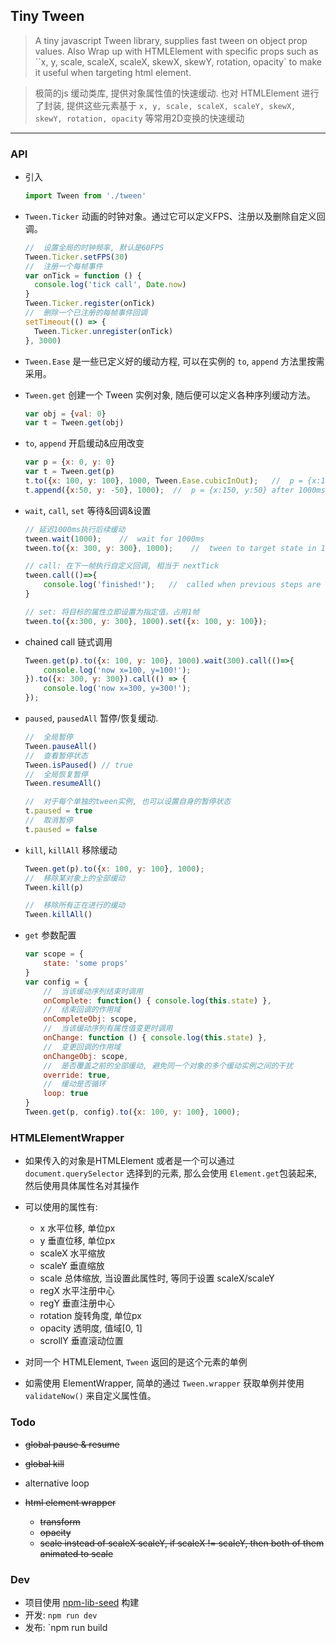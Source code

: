 ## Tiny Tween
> A tiny javascript Tween library, supplies fast tween on object prop values.
Also Wrap up with HTMLElement with specific props such as ``x, y, scale, scaleX, scaleX, skewX, skewY, rotation, opacity` to make it useful when targeting html element.

> 极简的js 缓动类库, 提供对象属性值的快速缓动.
也对 HTMLElement 进行了封装, 提供这些元素基于 `x, y, scale, scaleX, scaleY, skewX, skewY, rotation, opacity` 等常用2D变换的快速缓动

---

### API

- 引入

    ```javascript
    import Tween from './tween'
    ```
    
- ```Tween.Ticker``` 动画的时钟对象。通过它可以定义FPS、注册以及删除自定义回调。

    ```javascript
    //  设置全局的时钟频率, 默认是60FPS
    Tween.Ticker.setFPS(30)
    //  注册一个每帧事件
    var onTick = function () {
      console.log('tick call', Date.now)
    }
    Tween.Ticker.register(onTick)
    //  删除一个已注册的每帧事件回调
    setTimeout(() => {
      Tween.Ticker.unregister(onTick)
    }, 3000)
    ```

- ```Tween.Ease``` 是一些已定义好的缓动方程, 可以在实例的 `to`, `append` 方法里按需采用。

- ```Tween.get``` 创建一个 Tween 实例对象, 随后便可以定义各种序列缓动方法。

    ```javascript
    var obj = {val: 0}
    var t = Tween.get(obj)
    ```

- ```to```, ```append``` 开启缓动&应用改变

    ```javascript
    var p = {x: 0, y: 0}
    var t = Tween.get(p)
    t.to({x: 100, y: 100}, 1000, Tween.Ease.cubicInOut);   //  p = {x:100, y:100} after 1000ms
    t.append({x:50, y: -50}, 1000);  //  p = {x:150, y:50} after 1000ms
    ```

- ```wait```, ```call```, ```set``` 等待&回调&设置

    ```javascript
    // 延迟1000ms执行后续缓动
    tween.wait(1000);    //  wait for 1000ms
    tween.to({x: 300, y: 300}, 1000);    //  tween to target state in 1000ms

    // call: 在下一帧执行自定义回调, 相当于 nextTick
    tween.call(()=>{
        console.log('finished!');   //  called when previous steps are done
    }

    // set: 将目标的属性立即设置为指定值。占用1帧
    tween.to({x:300, y: 300}, 1000).set({x: 100, y: 100});
    ```

- chained call 链式调用

    ```javascript
    Tween.get(p).to({x: 100, y: 100}, 1000).wait(300).call(()=>{
        console.log('now x=100, y=100!');
    }).to({x: 300, y: 300}).call(() => {
        console.log('now x=300, y=300!');
    });
    ```

- ```paused```, ```pausedAll``` 暂停/恢复缓动.

    ```javascript
    //  全局暂停
    Tween.pauseAll()
    //  查看暂停状态
    Tween.isPaused() // true
    //  全局恢复暂停
    Tween.resumeAll()

    //  对于每个单独的tween实例, 也可以设置自身的暂停状态
    t.paused = true
    //  取消暂停
    t.paused = false
    ```

- ```kill```, ```killAll``` 移除缓动

    ```javascript
    Tween.get(p).to({x: 100, y: 100}, 1000);
    //  移除某对象上的全部缓动
    Tween.kill(p)

    //  移除所有正在进行的缓动
    Tween.killAll()
    ```

- ```get``` 参数配置

    ```javascript
    var scope = {
        state: 'some props'
    }
    var config = {
        //  当该缓动序列结束时调用
        onComplete: function() { console.log(this.state) },
        //  结束回调的作用域
        onCompleteObj: scope,
        //  当该缓动序列有属性值变更时调用
        onChange: function () { console.log(this.state) },
        //  变更回调的作用域
        onChangeObj: scope,
        //  是否覆盖之前的全部缓动, 避免同一个对象的多个缓动实例之间的干扰
        override: true,
        //  缓动是否循环
        loop: true
    }
    Tween.get(p, config).to({x: 100, y: 100}, 1000);
    ```

### HTMLElementWrapper

- 如果传入的对象是HTMLElement 或者是一个可以通过 ```document.querySelector``` 选择到的元素, 那么会使用 ```Element.get```包装起来, 然后使用具体属性名对其操作

- 可以使用的属性有:

    -  x 水平位移, 单位px
    -  y 垂直位移, 单位px
    -  scaleX 水平缩放
    -  scaleY 垂直缩放
    -  scale  总体缩放, 当设置此属性时, 等同于设置 scaleX/scaleY
    -  regX 水平注册中心
    -  regY 垂直注册中心
    -  rotation 旋转角度, 单位px
    -  opacity  透明度, 值域[0, 1]
    -  scrollY  垂直滚动位置

- 对同一个 HTMLElement, ```Tween``` 返回的是这个元素的单例

- 如需使用 ElementWrapper, 简单的通过 ```Tween.wrapper``` 获取单例并使用 ```validateNow()``` 来自定义属性值。

### Todo

- ~~global pause & resume~~

- ~~global kill~~

- alternative loop

- ~~html element wrapper~~
    - ~~transform~~
    - ~~opacity~~
    - ~~scale instead of scaleX scaleY, if scaleX != scaleY, then both of them animated to scale~~

### Dev

- 项目使用 [npm-lib-seed](https://github.com/4f2e/npm-lib-seed) 构建
- 开发: `npm run dev`
- 发布: `npm run build
